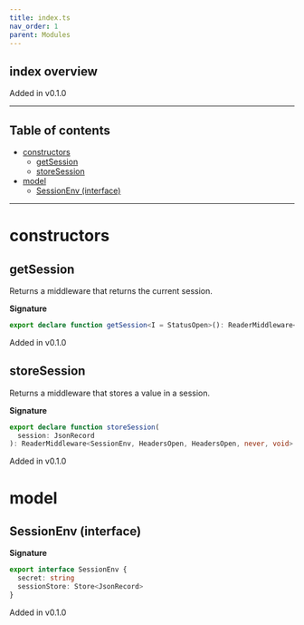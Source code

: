 ```yaml
---
title: index.ts
nav_order: 1
parent: Modules
---
```


## index overview

Added in v0.1.0

---

<h2 class="text-delta">Table of contents</h2>

- [constructors](#constructors)
  - [getSession](#getsession)
  - [storeSession](#storesession)
- [model](#model)
  - [SessionEnv (interface)](#sessionenv-interface)

---

# constructors

## getSession

Returns a middleware that returns the current session.

**Signature**

```ts
export declare function getSession<I = StatusOpen>(): ReaderMiddleware<SessionEnv, I, I, 'no-session', JsonRecord>
```

Added in v0.1.0

## storeSession

Returns a middleware that stores a value in a session.

**Signature**

```ts
export declare function storeSession(
  session: JsonRecord
): ReaderMiddleware<SessionEnv, HeadersOpen, HeadersOpen, never, void>
```

Added in v0.1.0

# model

## SessionEnv (interface)

**Signature**

```ts
export interface SessionEnv {
  secret: string
  sessionStore: Store<JsonRecord>
}
```

Added in v0.1.0
